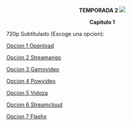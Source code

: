 <div align="center"><b>TEMPORADA 2
<img src="https://image.tmdb.org/t/p/w780/srylCl7qShAqDGEl1KY9E1wrDsf.jpg">

Capitulo 1</b></center></div>

720p Subtitulado (Escoge una opcion):

<a href="https://openload.co/f/u8Q7KVYemyA">Opcion 1 Openload</a>

<a href="https://streamango.com/f/bqmsdnrntdeqqprk/">Opcion 2 Streamango</a>

<a href="http://gamovideo.com/h2o51kitgnro">Opcion 3 Gamovideo</a>

<a href="http://powvideo.net/9i2iib2ppao9">Opcion 4 Powvideo</a>

<a href="https://vidoza.net/7gsazghqm5ws.html">Opcion 5 Vidoza</a>

<a href="http://streamcloud.eu/1vslxl9fs1fi">Opcion 6 Streamcloud</a>

<a href="https://www.flashx.tv/q3ae0g92dkuc.html">Opcion 7 Flashx</a>
